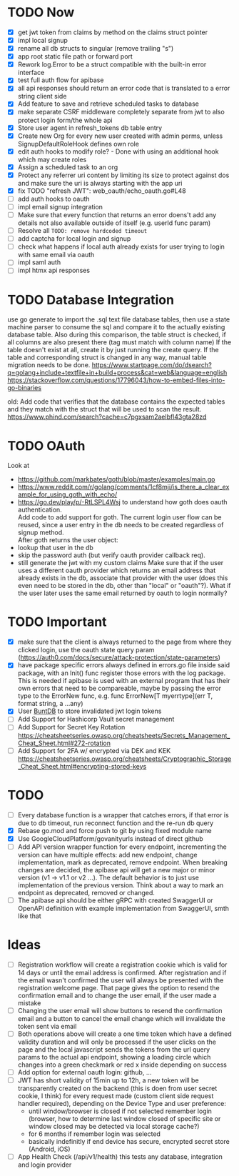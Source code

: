 
# TODO Now
- [x] get jwt token from claims by method on the claims struct pointer
- [x] impl local signup
- [x] rename all db structs to singular (remove trailing "s")
- [x] app root static file path or forward port
- [x] Rework log.Error to be a struct compatible with the built-in error interface
- [x] test full auth flow for apibase
- [x] all api responses should return an error code that is translated to a error string client side
- [x] Add feature to save and retrieve scheduled tasks to database
- [x] make separate CSRF middleware completely separate from jwt to also protect login form/the whole api
- [x] Store user agent in refresh_tokens db table entry
- [x] Create new Org for every new user created with admin perms, unless SignupDefaultRoleHook defines own role
- [x] edit auth hooks to modify role? - Done with using an additional hook which may create roles
- [x] Assign a scheduled task to an org
- [x] Protect any referrer uri content by limiting its size to protect against dos and make sure the uri is always starting with the app uri
- [x] fix TODO "refresh JWT": web_oauth/echo_oauth.go#L48
- [ ] add auth hooks to oauth
- [ ] impl email signup integration
- [ ] Make sure that every function that returns an error doens't add any details not also available outside of itself (e.g. userId func param)
- [ ] Resolve all `TODO: remove hardcoded timeout`
- [ ] add captcha for local login and signup
- [ ] check what happens if local auth already exists for user trying to login with same email via oauth
- [ ] impl saml auth
- [ ] impl htmx api responses

# TODO Database Integration
use go generate to import the .sql text file database tables, then use a state machine parser to consume the sql and compare it to the actually existing database table. Also during this comparison, the table struct is checked, if all columns are also present there (tag must match with column name) If the table doesn't exist at all, create it by just running the create query. If the table and corresponding struct is changed in any way, manual table migration needs to be done. 
https://www.startpage.com/do/dsearch?q=golang+include+textfile+in+build+process&cat=web&language=english
https://stackoverflow.com/questions/17796043/how-to-embed-files-into-go-binaries

old:
Add code that verifies that the database contains the expected tables and they match with the struct that will be used to scan the result.
https://www.phind.com/search?cache=c7pgxsam2aelbfl43gta28zd

# TODO OAuth
Look at  
- https://github.com/markbates/goth/blob/master/examples/main.go
- https://www.reddit.com/r/golang/comments/1cf8mji/is_there_a_clear_example_for_using_goth_with_echo/
- https://go.dev/play/p/-RtLSPL4Wsj
to understand how goth does oauth authentication.  
Add code to add support for goth. The current login user flow can be reused, since a user entry in the db needs to be created regardless of signup method.  
After goth returns the user object:
- lookup that user in the db
- skip the password auth (but verify oauth provider callback req).  
- still generate the jwt with my custom claims
Make sure that if the user uses a different oauth provider which returns an email address that already exists in the db, associate that provider with the user (does this even need to be stored in the db, other than "local" or "oauth"?). What if the user later uses the same email returned by oauth to login normally?

# TODO Important
- [x] make sure that the client is always returned to the page from where they clicked login, use the oauth state query param (https://auth0.com/docs/secure/attack-protection/state-parameters)
- [x] have package specific errors always defined in errors.go file inside said package, with an Init() func register those errors with the log package. This is needed if apibase is used with an external program that has their own errors that need to be compareable, maybe by passing the error type to the ErrorNew func, e.g. func ErrorNew\[T myerrtype\](err T, format string, a ...any)
- [x] User [BuntDB](https://github.com/tidwall/buntdb) to store invalidated jwt login tokens
- [ ] Add Support for Hashicorp Vault secret management
- [ ] Add Support for Secret Key Rotation https://cheatsheetseries.owasp.org/cheatsheets/Secrets_Management_Cheat_Sheet.html#272-rotation
- [ ] Add Support for 2FA w/ encrypted via DEK and KEK https://cheatsheetseries.owasp.org/cheatsheets/Cryptographic_Storage_Cheat_Sheet.html#encrypting-stored-keys

# TODO
- [ ] Every database function is a wrapper that catches errors, if that error is due to db timeout, run reconnect function and the re-run db query
- [x] Rebase go.mod and force push to git by using fixed module name
- [x] Use GoogleCloudPlatform/govanityurls instead of direct github
- [ ] Add API version wrapper function for every endpoint, incrementing the version can have multiple effects: add new endpoint, change implementation, mark as deprecated, remove endpoint. When breaking changes are decided, the apibase api will get a new major or minor version (v1 -> v1.1 or v2 ...). The default behavior is to just use implementation of the previous version. Think about a way to mark an endpoint as deprecated, removed or changed.
- [ ] The apibase api should be either gRPC with created SwaggerUI or OpenAPI definition with example implementation from SwaggerUI, smth like that

# Ideas
- [ ] Registration workflow will create a registration cookie which is valid for 14 days or until the email address is confirmed. After registration and if the email wasn't confirmed the user will always be presented with the registration welcome page. That page gives the option to resend the confirmation email and to change the user email, if the user made a mistake
- [ ] Changing the user email will show buttons to resend the confirmation email and a button to cancel the email change which will invalidate the token sent via email
- [ ] Both operations above will create a one time token which have a defined validity duration and will only be processed if the user clicks on the page and the local javascript sends the tokens from the url query params to the actual api endpoint, showing a loading circle which changes into a green checkmark or red x inside depending on success 
- [ ] Add option for external oauth login: github, ...
- [ ] JWT has short validity of 15min up to 12h, a new token will be transparently created on the backend (this is doen from user secret cookie, I think) for every request made (custom client side request handler required), depending on the Device Type and user preference:
    - until window/browser is closed if not selected remember login (browser, how to determine last window closed of specific site or window closed may be detected via local storage cache?)
    - for 6 months if remember login was selected
    - basically indefinitly if end device has secure, encrypted secret store (Android, iOS)
- [ ] App Health Check (/api/v1/health) this tests any database, integration and login provider
